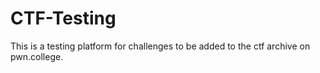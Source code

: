 # CTF-Testing

This is a testing platform for challenges to be added to the ctf archive on pwn.college.

